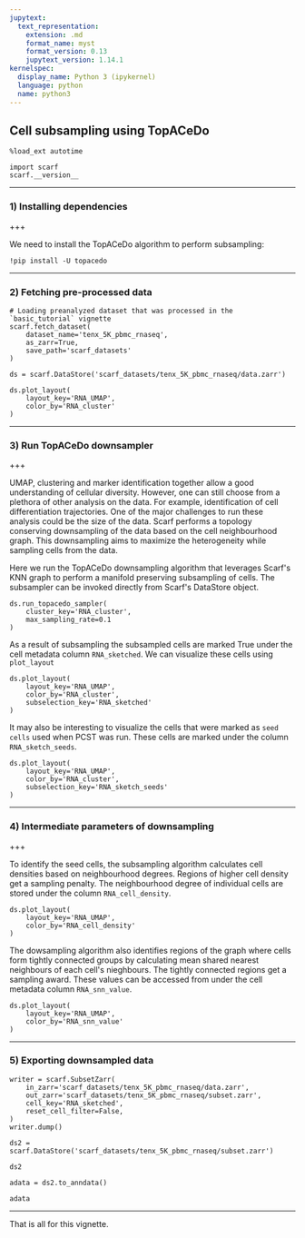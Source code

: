 ```yaml
---
jupytext:
  text_representation:
    extension: .md
    format_name: myst
    format_version: 0.13
    jupytext_version: 1.14.1
kernelspec:
  display_name: Python 3 (ipykernel)
  language: python
  name: python3
---
```


## Cell subsampling using TopACeDo

```{code-cell} ipython3
%load_ext autotime

import scarf
scarf.__version__
```

---
### 1) Installing dependencies

+++

We need to install the TopACeDo algorithm to perform subsampling:

```{code-cell} ipython3
!pip install -U topacedo
```

---
### 2) Fetching pre-processed data

```{code-cell} ipython3
# Loading preanalyzed dataset that was processed in the `basic_tutorial` vignette
scarf.fetch_dataset(
    dataset_name='tenx_5K_pbmc_rnaseq',
    as_zarr=True, 
    save_path='scarf_datasets'
)
```

```{code-cell} ipython3
ds = scarf.DataStore('scarf_datasets/tenx_5K_pbmc_rnaseq/data.zarr')

ds.plot_layout(
    layout_key='RNA_UMAP',
    color_by='RNA_cluster'
)
```

---
### 3) Run TopACeDo downsampler

+++

UMAP, clustering and marker identification together allow a good understanding of cellular diversity. However, one can still choose from a plethora of other analysis on the data. For example, identification of cell differentiation trajectories. One of the major challenges to run these analysis could be the size of the data. Scarf performs a topology conserving downsampling of the data based on the cell neighbourhood graph. This downsampling aims to maximize the heterogeneity while sampling cells from the data.

Here we run the TopACeDo downsampling algorithm that leverages Scarf's KNN graph to perform a manifold preserving subsampling of cells. The subsampler can be invoked directly from Scarf's DataStore object.

```{code-cell} ipython3
ds.run_topacedo_sampler(
    cluster_key='RNA_cluster',
    max_sampling_rate=0.1
)
```

As a result of subsampling the subsampled cells are marked True under the cell metadata column `RNA_sketched`. We can visualize these cells using `plot_layout`

```{code-cell} ipython3
ds.plot_layout(
    layout_key='RNA_UMAP',
    color_by='RNA_cluster',
    subselection_key='RNA_sketched'
)
```

It may also be interesting to visualize the cells that were marked as `seed cells` used when PCST was run. These cells are marked under the column `RNA_sketch_seeds`.

```{code-cell} ipython3
ds.plot_layout(
    layout_key='RNA_UMAP',
    color_by='RNA_cluster', 
    subselection_key='RNA_sketch_seeds'
)
```

---
### 4) Intermediate parameters of downsampling

+++

To identify the seed cells, the subsampling algorithm calculates cell densities based on neighbourhood degrees. Regions of higher cell density get a sampling penalty. The neighbourhood degree of individual cells are stored under the column `RNA_cell_density`.

```{code-cell} ipython3
ds.plot_layout(
    layout_key='RNA_UMAP',
    color_by='RNA_cell_density'
)
```

The dowsampling algorithm also identifies regions of the graph where cells form tightly connected groups by calculating mean shared nearest neighbours of each cell's nieghbours. The tightly connected regions get a sampling award. These values can be accessed from under the cell metadata column `RNA_snn_value`.

```{code-cell} ipython3
ds.plot_layout(
    layout_key='RNA_UMAP',
    color_by='RNA_snn_value'
)
```

---
### 5) Exporting downsampled data

```{code-cell} ipython3
writer = scarf.SubsetZarr(
    in_zarr='scarf_datasets/tenx_5K_pbmc_rnaseq/data.zarr',
    out_zarr='scarf_datasets/tenx_5K_pbmc_rnaseq/subset.zarr',
    cell_key='RNA_sketched',
    reset_cell_filter=False,
)
writer.dump()
```

```{code-cell} ipython3
ds2 = scarf.DataStore('scarf_datasets/tenx_5K_pbmc_rnaseq/subset.zarr')
```

```{code-cell} ipython3
ds2
```

```{code-cell} ipython3
adata = ds2.to_anndata()
```

```{code-cell} ipython3
adata
```

---
That is all for this vignette.
